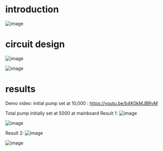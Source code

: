 # introduction

![image](https://github.com/codecinn27/os_assignment_petrol_system/assets/103735025/4b4be3ff-d74d-4ce2-a3cc-4754bffdc57a)


# circuit design
![image](https://github.com/codecinn27/os_assignment_petrol_system/assets/103735025/c6b7ad16-58ac-4f76-9567-010647943923)

![image](https://github.com/codecinn27/os_assignment_petrol_system/assets/103735025/c95bbb47-e078-49fc-8a41-08fa88c7051f)


# results
Demo video: initial pump set at 10,000 : https://youtu.be/b4K0kMJBRvM


Total pump initially set at 5000 at mainboard
Result 1: 
![image](https://github.com/codecinn27/os_assignment_petrol_system/assets/103735025/f1fe656c-3d63-4f47-8d91-79b7fd0ee210)

![image](https://github.com/codecinn27/os_assignment_petrol_system/assets/103735025/f15da7c4-16b2-4057-908f-1e6854d06807)

Result 2:
![image](https://github.com/codecinn27/os_assignment_petrol_system/assets/103735025/b74a0c12-2d71-4a4c-8079-48ffb40bf9f3)

![image](https://github.com/codecinn27/os_assignment_petrol_system/assets/103735025/6a8b98b6-e732-4b52-9943-f93a2f246651)

